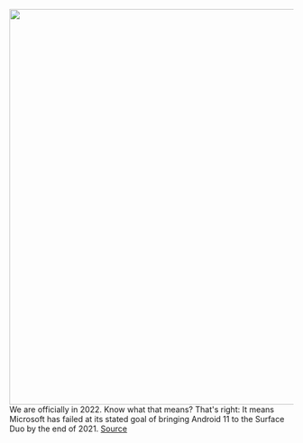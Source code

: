 <img src='https://cdn.vox-cdn.com/thumbor/b7n3h6u51eO6VdXKdPPkS_ee2e0=/0x0:2040x1360/1200x800/filters:focal(857x517:1183x843)/cdn.vox-cdn.com/uploads/chorus_image/image/70337262/vpavic_4176_20200905_0114.0.jpg' width='700px' /><br/>
We are officially in 2022. Know what that means? That's right: It means Microsoft has failed at its stated goal of bringing Android 11 to the Surface Duo by the end of 2021.
<a href='https://www.theverge.com/2022/1/1/22862649/microsoft-surface-duo-android-11-missed-update'> Source <a/>